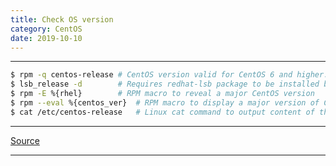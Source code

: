 ```yaml
---
title: Check OS version
category: CentOS
date: 2019-10-10
---
```


-----

```bash
$ rpm -q centos-release	# CentOS version valid for CentOS 6 and higher. Causes to reveal major, minor and asynchronous CentOS version.
$ lsb_release -d	    # Requires redhat-lsb package to be installed before execution.
$ rpm -E %{rhel}	    # RPM macro to reveal a major CentOS version
$ rpm --eval %{centos_ver}	# RPM macro to display a major version of CentOS
$ cat /etc/centos-release	# Linux cat command to output content of the /etc/centos-release to query CentOS version. Works with CentOS 6 and higher.
```

-----

[Source](https://linuxconfig.org/how-to-check-centos-version)

-----